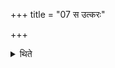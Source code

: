 +++
title = "07 स उत्करः"

+++

<details><summary>थिते</summary>

7. That is the (place of Utkara) rubbish-heap.
</details>
